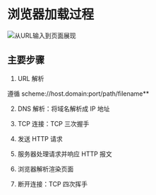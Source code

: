 # 浏览器加载过程

![从URL输入到页面展现](https://img2018.cnblogs.com/blog/1626845/201909/1626845-20190906155725405-2078840564.png)

## 主要步骤

1. URL 解析

遵循 scheme://host.domain:port/path/filename**

2. DNS 解析：将域名解析成 IP 地址

3. TCP 连接：TCP 三次握手

4. 发送 HTTP 请求

5. 服务器处理请求并响应 HTTP 报文

6. 浏览器解析渲染页面

7. 断开连接：TCP 四次挥手
